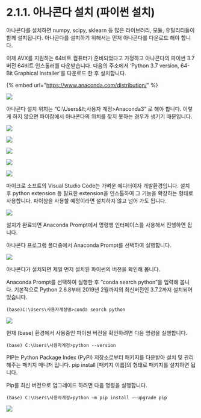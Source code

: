 # 2.1.1. 	아나콘다 설치 \(파이썬 설치\)

  
아나콘다를 설치하면 numpy, scipy, sklearn 등 많은 라이브러리, 모듈, 유틸리티들이 함께 설치됩니다. 아나콘다를 설치하기 위해서는 먼저 아나콘다를 다운로드 해야 합니다.

이제 AVX를 지원하는 64비트 컴퓨터가 준비되었다고 가정하고 아나콘다의 파이썬 3.7 버전 64비트 인스톨러를 다운받습니다. 다음의 주소에서 ‘Python 3.7 version, 64-Bit Graphical Installer’를 다운로드 한 후 설치합니다.

{% embed url="https://www.anaconda.com/distribution/" %}

![](../../../.gitbook/assets/2111.png)

아나콘다 설치 위치는 “C:\Users\&lt;사용자 계정&gt;Anaconda3” 로 해야 합니다. 이렇게 하지 않으면  파이참에서 아나콘다의 위치를 찾지 못하는 경우가 생기기 때문입니다.

![](../../../.gitbook/assets/2112.png)

![](../../../.gitbook/assets/2113.png)

![](../../../.gitbook/assets/2114.png)

![](../../../.gitbook/assets/2115.png)

![](../../../.gitbook/assets/2116.png)

마이크로 소프트의 Visual Studio Code는 가벼운 에디터이자 개발환경입니다. 설치 후 python extension 등 필요한 extension을 인스톨하여 그 기능을 확장하는 형태로 사용합니다. 파이참을 사용할 예정이라면 설치하지 않고 넘어 가도 됩니다.

![](../../../.gitbook/assets/2117.png)

설치가 완료되면 Anaconda Prompt에서 명령행 인터페이스를 사용해서 진행하면 됩니다.

아나콘다 프로그램 폴더중에서 Anaconda Prompt를 선택하여 실행합니다.

![](../../../.gitbook/assets/2119.png)

아나콘다가 설치되면 제일 먼저 설치된 파이썬의 버전을 확인해 봅니다. 

Anaconda Prompt를 선택하여 실행한 후 “conda search python”을 입력해 봅니다. 기본적으로 Python 2.6.8부터 2019년 2월까지의 최신버전인 3.7.2까지 설치되어 있습니다.

```text
(base)C:\Users\사용자계정명>conda search python
```

![](../../../.gitbook/assets/21110.png)

현재 \(base\) 환경에서 사용중인 파이썬 버전을 확인하려면 다음 명령을 실행합니다.

```text
(base) C:\Users\사용자계정>python --version
```

PIP는 Python Package Index \(PyPI\) 저장소로부터 패키지를 다운받아 설치 및 관리해주는 패키지 매니저 입니다. pip install \[패키지 이름\]의 형태로 패키지를 설치하면 됩니다.

Pip를 최신 버전으로 업그레이드 하려면 다음 명령을 실행합니다.

```text
(base) C:\Users\사용자계정>python –m pip install –-upgrade pip  
```

![](../../../.gitbook/assets/21111.png)

